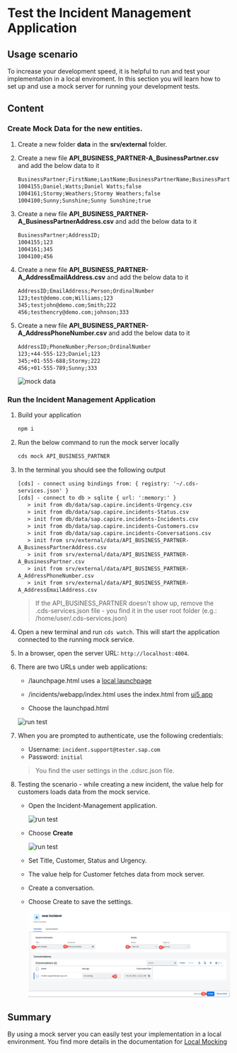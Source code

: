 # Test the Incident Management Application

## Usage scenario

To increase your development speed, it is helpful to run and test your implementation in a local enviroment. In this section you will learn how to set up and use a mock server for running your development tests.  

## Content

### Create Mock Data for the new entities.

1. Create a new folder **data** in the **srv/external** folder.

2. Create a new file **API_BUSINESS_PARTNER-A_BusinessPartner.csv** and add the below data to it
   
   ```csv
   BusinessPartner;FirstName;LastName;BusinessPartnerName;BusinessPartnerIsBlocked;
   1004155;Daniel;Watts;Daniel Watts;false
   1004161;Stormy;Weathers;Stormy Weathers;false
   1004100;Sunny;Sunshine;Sunny Sunshine;true
   ```

3. Create a new file **API_BUSINESS_PARTNER-A_BusinessPartnerAddress.csv** and add the below data to it

   ```csv
   BusinessPartner;AddressID;
   1004155;123
   1004161;345
   1004100;456
   ```

4. Create a new file **API_BUSINESS_PARTNER-A_AddressEmailAddress.csv** and add the below data to it

   ```csv
   AddressID;EmailAddress;Person;OrdinalNumber
   123;test@demo.com;Williams;123
   345;testjohn@demo.com;Smith;222
   456;testhencry@demo.com;johnson;333
   ```
5. Create a new file **API_BUSINESS_PARTNER-A_AddressPhoneNumber.csv** and add the below data to it

   ```csv
   AddressID;PhoneNumber;Person;OrdinalNumber
   123;+44-555-123;Daniel;123
   345;+01-555-688;Stormy;222
   456;+01-555-789;Sunny;333
   ```
   
    ![mock data](./images/test-app00.png)

### Run the Incident Management Application

1. Build your application

   ```sh
   npm i
   ```

2. Run the below command to run the mock server locally 

   ```sh
   cds mock API_BUSINESS_PARTNER
   ```

3. In the terminal you should see the following output
   ```cds
   [cds] - connect using bindings from: { registry: '~/.cds-services.json' }
   [cds] - connect to db > sqlite { url: ':memory:' }
      > init from db/data/sap.capire.incidents-Urgency.csv 
      > init from db/data/sap.capire.incidents-Status.csv 
      > init from db/data/sap.capire.incidents-Incidents.csv 
      > init from db/data/sap.capire.incidents-Customers.csv 
      > init from db/data/sap.capire.incidents-Conversations.csv 
      > init from srv/external/data/API_BUSINESS_PARTNER-A_BusinessPartnerAddress.csv 
      > init from srv/external/data/API_BUSINESS_PARTNER-A_BusinessPartner.csv 
      > init from srv/external/data/API_BUSINESS_PARTNER-A_AddressPhoneNumber.csv 
      > init from srv/external/data/API_BUSINESS_PARTNER-A_AddressEmailAddress.csv  
   ```
   > If the API_BUSINESS_PARTNER doesn't show up, remove the .cds-services.json file - you find it in the user root folder (e.g.: /home/user/.cds-services.json) 

4.  Open a new terminal and run `cds watch`. This will start the application connected to the running mock service.
5. In a browser, open the server URL: `http://localhost:4004`.
6. There are two URLs under web applications:
 
    - /launchpage.html uses a [local launchpage](!https://pages.github.tools.sap/cap/golden-path/develop/Launchpage/Launchpage)
    - /incidents/webapp/index.html uses the index.html from [ui5 app](!https://pages.github.tools.sap/cap/golden-path/develop/btp-app-create-ui-fiori-elements/btp-app-create-ui-fiori-elements)
  
    - Choose the launchpad.html
    
   ![run test](./images/test-app01.png)


7.  When you are prompted to authenticate, use the following credentials:
 
    - Username: `incident.support@tester.sap.com`
    - Password: `initial`   
    
    > You find the user settings in the .cdsrc.json file.

8. Testing the scenario - while creating a new incident, the value help for customers loads data from the mock service.
   * Open the Incident-Management application.
  
      ![run test](./images/test-app02.png)
  
   *  Choose **Create**
  
      ![run test](./images/test-app03.png)
   
   * Set Title, Customer, Status and Urgency. 
   * The value help for Customer fetches data from mock server.
   * Create a conversation.
   * Choose Create to save the settings.
     
      ![run test](./images/test-app04.png)
   

## Summary
By using a mock server you can easily test your implementation in a local environment. You find more details in the documentation for [Local Mocking](https://cap.cloud.sap/docs/guides/using-services#local-mocking)